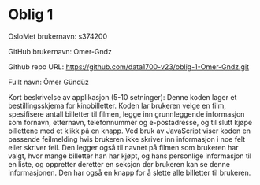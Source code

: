 Oblig 1
=======
OsloMet brukernavn: s374200

GitHub brukernavn: Omer-Gndz

Github repo URL: https://github.com/data1700-v23/oblig-1-Omer-Gndz.git

Fullt navn: Ömer Gündüz

Kort beskrivelse av applikasjon (5-10 setninger):
Denne koden lager et bestillingsskjema for kinobilletter.
Koden lar brukeren velge en film, spesifisere antall billetter til filmen, legge inn grunnleggende informasjon som fornavn, etternavn, telefonnummer og e-postadresse, og til slutt kjøpe billettene med et klikk på en knapp.
Ved bruk av JavaScript viser koden en passende feilmelding hvis brukeren ikke skriver inn informasjon i noe felt eller skriver feil. Den legger også til navnet på filmen som brukeren har valgt, hvor mange billetter han har kjøpt, og hans personlige informasjon til en liste, og oppretter deretter en seksjon der brukeren kan se denne informasjonen. Den har også en knapp for å slette alle billetter til brukeren.
